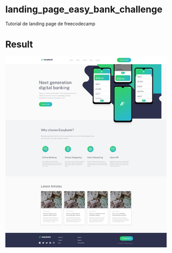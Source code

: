 # landing_page_easy_bank_challenge
Tutorial de landing page de freecodecamp
# Result
![image](https://raw.githubusercontent.com/Herrius/landing_page_easy_bank_challenge/main/Captura%20web_3-1-2022_1292_herrius.github.io.jpeg)

